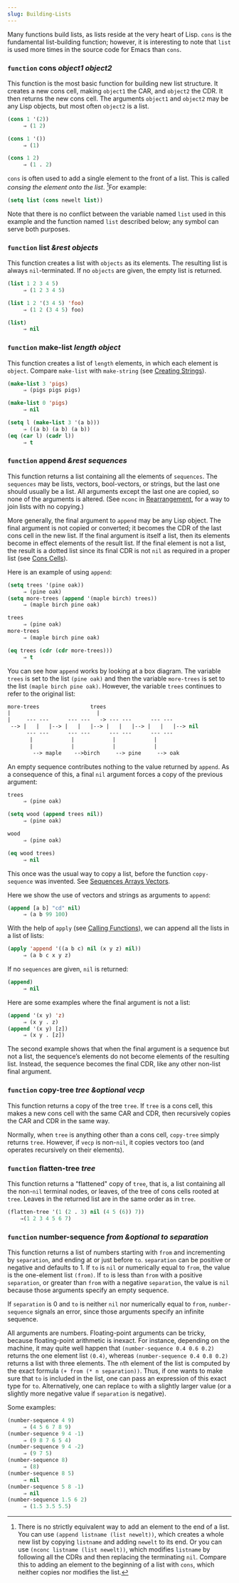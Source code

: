 ```yaml
---
slug: Building-Lists
---
```


Many functions build lists, as lists reside at the very heart of Lisp. `cons` is the fundamental list-building function; however, it is interesting to note that `list` is used more times in the source code for Emacs than `cons`.

### <span className="tag function">`function`</span> **cons** *object1 object2*

This function is the most basic function for building new list structure. It creates a new cons cell, making `object1` the CAR, and `object2` the CDR. It then returns the new cons cell. The arguments `object1` and `object2` may be any Lisp objects, but most often `object2` is a list.

```lisp
(cons 1 '(2))
     ⇒ (1 2)
```

```lisp
(cons 1 '())
     ⇒ (1)
```

```lisp
(cons 1 2)
     ⇒ (1 . 2)
```

`cons` is often used to add a single element to the front of a list. This is called *consing the element onto the list*. [^1]For example:

```lisp
(setq list (cons newelt list))
```

Note that there is no conflict between the variable named `list` used in this example and the function named `list` described below; any symbol can serve both purposes.

### <span className="tag function">`function`</span> **list** *\&rest objects*

This function creates a list with `objects` as its elements. The resulting list is always `nil`-terminated. If no `objects` are given, the empty list is returned.

```lisp
(list 1 2 3 4 5)
     ⇒ (1 2 3 4 5)
```

```lisp
(list 1 2 '(3 4 5) 'foo)
     ⇒ (1 2 (3 4 5) foo)
```

```lisp
(list)
     ⇒ nil
```

### <span className="tag function">`function`</span> **make-list** *length object*

This function creates a list of `length` elements, in which each element is `object`. Compare `make-list` with `make-string` (see [Creating Strings](Creating-Strings)).

```lisp
(make-list 3 'pigs)
     ⇒ (pigs pigs pigs)
```

```lisp
(make-list 0 'pigs)
     ⇒ nil
```

```lisp
(setq l (make-list 3 '(a b)))
     ⇒ ((a b) (a b) (a b))
(eq (car l) (cadr l))
     ⇒ t
```

### <span className="tag function">`function`</span> **append** *\&rest sequences*

This function returns a list containing all the elements of `sequences`. The `sequences` may be lists, vectors, bool-vectors, or strings, but the last one should usually be a list. All arguments except the last one are copied, so none of the arguments is altered. (See `nconc` in [Rearrangement](Rearrangement), for a way to join lists with no copying.)

More generally, the final argument to `append` may be any Lisp object. The final argument is not copied or converted; it becomes the CDR of the last cons cell in the new list. If the final argument is itself a list, then its elements become in effect elements of the result list. If the final element is not a list, the result is a dotted list since its final CDR is not `nil` as required in a proper list (see [Cons Cells](Cons-Cells)).

Here is an example of using `append`:

```lisp
(setq trees '(pine oak))
     ⇒ (pine oak)
(setq more-trees (append '(maple birch) trees))
     ⇒ (maple birch pine oak)
```



```lisp
trees
     ⇒ (pine oak)
more-trees
     ⇒ (maple birch pine oak)
```

```lisp
(eq trees (cdr (cdr more-trees)))
     ⇒ t
```

You can see how `append` works by looking at a box diagram. The variable `trees` is set to the list `(pine oak)` and then the variable `more-trees` is set to the list `(maple birch pine oak)`. However, the variable `trees` continues to refer to the original list:

```lisp
more-trees                trees
|                           |
|     --- ---      --- ---   -> --- ---      --- ---
 --> |   |   |--> |   |   |--> |   |   |--> |   |   |--> nil
      --- ---      --- ---      --- ---      --- ---
       |            |            |            |
       |            |            |            |
        --> maple    -->birch     --> pine     --> oak
```

An empty sequence contributes nothing to the value returned by `append`. As a consequence of this, a final `nil` argument forces a copy of the previous argument:

```lisp
trees
     ⇒ (pine oak)
```

```lisp
(setq wood (append trees nil))
     ⇒ (pine oak)
```

```lisp
wood
     ⇒ (pine oak)
```

```lisp
(eq wood trees)
     ⇒ nil
```

This once was the usual way to copy a list, before the function `copy-sequence` was invented. See [Sequences Arrays Vectors](Sequences-Arrays-Vectors).

Here we show the use of vectors and strings as arguments to `append`:

```lisp
(append [a b] "cd" nil)
     ⇒ (a b 99 100)
```

With the help of `apply` (see [Calling Functions](Calling-Functions)), we can append all the lists in a list of lists:

```lisp
(apply 'append '((a b c) nil (x y z) nil))
     ⇒ (a b c x y z)
```

If no `sequences` are given, `nil` is returned:

```lisp
(append)
     ⇒ nil
```

Here are some examples where the final argument is not a list:

```lisp
(append '(x y) 'z)
     ⇒ (x y . z)
(append '(x y) [z])
     ⇒ (x y . [z])
```

The second example shows that when the final argument is a sequence but not a list, the sequence’s elements do not become elements of the resulting list. Instead, the sequence becomes the final CDR, like any other non-list final argument.

### <span className="tag function">`function`</span> **copy-tree** *tree \&optional vecp*

This function returns a copy of the tree `tree`. If `tree` is a cons cell, this makes a new cons cell with the same CAR and CDR, then recursively copies the CAR and CDR in the same way.

Normally, when `tree` is anything other than a cons cell, `copy-tree` simply returns `tree`. However, if `vecp` is non-`nil`, it copies vectors too (and operates recursively on their elements).

### <span className="tag function">`function`</span> **flatten-tree** *tree*

This function returns a “flattened" copy of `tree`, that is, a list containing all the non-`nil` terminal nodes, or leaves, of the tree of cons cells rooted at `tree`. Leaves in the returned list are in the same order as in `tree`.

```lisp
(flatten-tree '(1 (2 . 3) nil (4 5 (6)) 7))
    ⇒(1 2 3 4 5 6 7)
```

### <span className="tag function">`function`</span> **number-sequence** *from \&optional to separation*

This function returns a list of numbers starting with `from` and incrementing by `separation`, and ending at or just before `to`. `separation` can be positive or negative and defaults to 1. If `to` is `nil` or numerically equal to `from`, the value is the one-element list `(from)`. If `to` is less than `from` with a positive `separation`, or greater than `from` with a negative `separation`, the value is `nil` because those arguments specify an empty sequence.

If `separation` is 0 and `to` is neither `nil` nor numerically equal to `from`, `number-sequence` signals an error, since those arguments specify an infinite sequence.

All arguments are numbers. Floating-point arguments can be tricky, because floating-point arithmetic is inexact. For instance, depending on the machine, it may quite well happen that `(number-sequence 0.4 0.6 0.2)` returns the one element list `(0.4)`, whereas `(number-sequence 0.4 0.8 0.2)` returns a list with three elements. The `n`th element of the list is computed by the exact formula `(+ from (* n separation))`. Thus, if one wants to make sure that `to` is included in the list, one can pass an expression of this exact type for `to`. Alternatively, one can replace `to` with a slightly larger value (or a slightly more negative value if `separation` is negative).

Some examples:

```lisp
(number-sequence 4 9)
     ⇒ (4 5 6 7 8 9)
(number-sequence 9 4 -1)
     ⇒ (9 8 7 6 5 4)
(number-sequence 9 4 -2)
     ⇒ (9 7 5)
(number-sequence 8)
     ⇒ (8)
(number-sequence 8 5)
     ⇒ nil
(number-sequence 5 8 -1)
     ⇒ nil
(number-sequence 1.5 6 2)
     ⇒ (1.5 3.5 5.5)
```

[^1]: There is no strictly equivalent way to add an element to the end of a list. You can use `(append listname (list newelt))`, which creates a whole new list by copying `listname` and adding `newelt` to its end. Or you can use `(nconc listname (list newelt))`, which modifies `listname` by following all the CDRs and then replacing the terminating `nil`. Compare this to adding an element to the beginning of a list with `cons`, which neither copies nor modifies the list.

